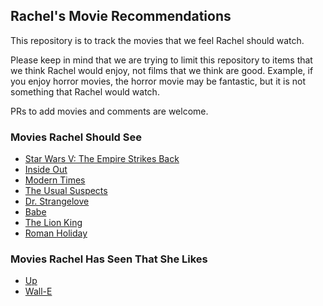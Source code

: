## Rachel's Movie Recommendations

This repository is to track the movies that we feel Rachel should watch.

Please keep in mind that we are trying to limit this repository to items that
we think Rachel would enjoy, not films that we think are good. Example, if you
enjoy horror movies, the horror movie may be fantastic, but it is not
something that Rachel would watch.

PRs to add movies and comments are welcome.

### Movies Rachel Should See

* [Star Wars V: The Empire Strikes Back](http://www.imdb.com/title/tt0080684)
* [Inside Out](http://www.imdb.com/title/tt2096673/)
* [Modern Times](http://www.imdb.com/title/tt0027977/)
* [The Usual Suspects](http://www.imdb.com/title/tt0114814/)
* [Dr. Strangelove](http://www.imdb.com/title/tt0057012/)
* [Babe](http://www.imdb.com/title/tt0112431)
* [The Lion King](www.imdb.com/title/tt0110357)
* [Roman Holiday](http://www.imdb.com/title/tt0046250/)

### Movies Rachel Has Seen That She Likes

* [Up](http://www.imdb.com/title/tt1049413/)
* [Wall-E](http://www.imdb.com/title/tt0910970)

